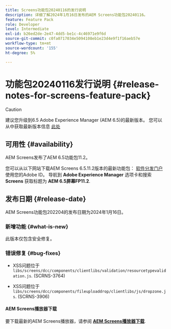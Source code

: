 ```yaml
---
title: Screens功能包20240116的发行说明
description: 详细了解2024年1月16日发布的AEM Screens功能包20240116。
feature: Feature Pack
role: Developer
level: Intermediate
exl-id: b26ed2de-2e47-4dd5-be1c-4c46971e9f6d
source-git-commit: c0fa0717034e5094108eb1e23d4e9f1f16aeb57e
workflow-type: tm+mt
source-wordcount: '155'
ht-degree: 5%

---
```


# 功能包20240116发行说明 {#release-notes-for-screens-feature-pack}

>[!CAUTION]
>建议您升级到6.5 Adobe Experience Manager (AEM 6.5)的最新版本。 您可以从中获取最新版本信息 [此处](https://experienceleague.adobe.com/en/docs/experience-manager-65/content/release-notes/release-notes)

## 可用性 {#availability}

AEM Screens发布了AEM 6.5功能包11.2。

您可以从以下网站下载AEM Screens 6.5.11.2版本的最新功能包： [软件分发门户](https://experience.adobe.com/#/downloads/content/software-distribution/en/aem.html) 使用您的Adobe ID。 导航到 **Adobe Experience Manager** 选项卡和搜索 **Screens** 获取标题为 **AEM 6.5屏幕FP11.2**.

## 发布日期 {#release-date}

AEM Screens功能包202204的发布日期为2024年1月16日。

### 新增功能 {#what-is-new}

此版本仅包含安全修复。

### 错误修复 {#bug-fixes}

* XSS问题位于 `libs/screens/dcc/components/clientlibs/validation/resourcetypevalidation.js`. (SCRNS-3764)

* XSS问题位于 `libs/screens/dcc/components/fileuploaddrop/clientlibs/js/dropzone.js`. (SCRNS-3906)

#### AEM Screens播放器下载

要下载最新的AEM Screens播放器，请参阅 **[AEM Screens播放器下载](https://download.macromedia.com/screens/index.html)**.
